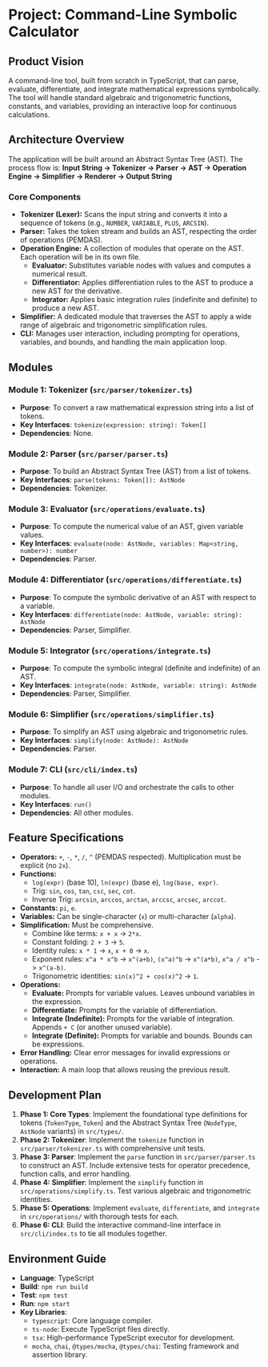 # Project: Command-Line Symbolic Calculator

## Product Vision
A command-line tool, built from scratch in TypeScript, that can parse, evaluate, differentiate, and integrate mathematical expressions symbolically. The tool will handle standard algebraic and trigonometric functions, constants, and variables, providing an interactive loop for continuous calculations.

## Architecture Overview
The application will be built around an Abstract Syntax Tree (AST). The process flow is:
**Input String -> Tokenizer -> Parser -> AST -> Operation Engine -> Simplifier -> Renderer -> Output String**

### Core Components
- **Tokenizer (Lexer):** Scans the input string and converts it into a sequence of tokens (e.g., `NUMBER`, `VARIABLE`, `PLUS`, `ARCSIN`).
- **Parser:** Takes the token stream and builds an AST, respecting the order of operations (PEMDAS).
- **Operation Engine:** A collection of modules that operate on the AST. Each operation will be in its own file.
    - **Evaluator:** Substitutes variable nodes with values and computes a numerical result.
    - **Differentiator:** Applies differentiation rules to the AST to produce a new AST for the derivative.
    - **Integrator:** Applies basic integration rules (indefinite and definite) to produce a new AST.
- **Simplifier:** A dedicated module that traverses the AST to apply a wide range of algebraic and trigonometric simplification rules.
- **CLI:** Manages user interaction, including prompting for operations, variables, and bounds, and handling the main application loop.

## Modules

### Module 1: Tokenizer (`src/parser/tokenizer.ts`)
- **Purpose**: To convert a raw mathematical expression string into a list of tokens.
- **Key Interfaces**: `tokenize(expression: string): Token[]`
- **Dependencies**: None.

### Module 2: Parser (`src/parser/parser.ts`)
- **Purpose**: To build an Abstract Syntax Tree (AST) from a list of tokens.
- **Key Interfaces**: `parse(tokens: Token[]): AstNode`
- **Dependencies**: Tokenizer.

### Module 3: Evaluator (`src/operations/evaluate.ts`)
- **Purpose**: To compute the numerical value of an AST, given variable values.
- **Key Interfaces**: `evaluate(node: AstNode, variables: Map<string, number>): number`
- **Dependencies**: Parser.

### Module 4: Differentiator (`src/operations/differentiate.ts`)
- **Purpose**: To compute the symbolic derivative of an AST with respect to a variable.
- **Key Interfaces**: `differentiate(node: AstNode, variable: string): AstNode`
- **Dependencies**: Parser, Simplifier.

### Module 5: Integrator (`src/operations/integrate.ts`)
- **Purpose**: To compute the symbolic integral (definite and indefinite) of an AST.
- **Key Interfaces**: `integrate(node: AstNode, variable: string): AstNode`
- **Dependencies**: Parser, Simplifier.

### Module 6: Simplifier (`src/operations/simplifier.ts`)
- **Purpose**: To simplify an AST using algebraic and trigonometric rules.
- **Key Interfaces**: `simplify(node: AstNode): AstNode`
- **Dependencies**: Parser.

### Module 7: CLI (`src/cli/index.ts`)
- **Purpose**: To handle all user I/O and orchestrate the calls to other modules.
- **Key Interfaces**: `run()`
- **Dependencies**: All other modules.

## Feature Specifications
- **Operators:** `+`, `-`, `*`, `/`, `^` (PEMDAS respected). Multiplication must be explicit (no `2x`).
- **Functions:**
    - `log(expr)` (base 10), `ln(expr)` (base e), `log(base, expr)`.
    - Trig: `sin`, `cos`, `tan`, `csc`, `sec`, `cot`.
    - Inverse Trig: `arcsin`, `arccos`, `arctan`, `arccsc`, `arcsec`, `arccot`.
- **Constants:** `pi`, `e`.
- **Variables:** Can be single-character (`x`) or multi-character (`alpha`).
- **Simplification:** Must be comprehensive.
    - Combine like terms: `x + x` -> `2*x`.
    - Constant folding: `2 + 3` -> `5`.
    - Identity rules: `x * 1` -> `x`, `x + 0` -> `x`.
    - Exponent rules: `x^a * x^b` -> `x^(a+b)`, `(x^a)^b` -> `x^(a*b)`, `x^a / x^b` -> `x^(a-b)`.
    - Trigonometric identities: `sin(x)^2 + cos(x)^2` -> `1`.
- **Operations:**
    - **Evaluate:** Prompts for variable values. Leaves unbound variables in the expression.
    - **Differentiate:** Prompts for the variable of differentiation.
    - **Integrate (Indefinite):** Prompts for the variable of integration. Appends `+ C` (or another unused variable).
    - **Integrate (Definite):** Prompts for variable and bounds. Bounds can be expressions.
- **Error Handling:** Clear error messages for invalid expressions or operations.
- **Interaction:** A main loop that allows reusing the previous result.

## Development Plan
1.  **Phase 1: Core Types**: Implement the foundational type definitions for tokens (`TokenType`, `Token`) and the Abstract Syntax Tree (`NodeType`, `AstNode` variants) in `src/types/`.
2.  **Phase 2: Tokenizer**: Implement the `tokenize` function in `src/parser/tokenizer.ts` with comprehensive unit tests.
3.  **Phase 3: Parser**: Implement the `parse` function in `src/parser/parser.ts` to construct an AST. Include extensive tests for operator precedence, function calls, and error handling.
4.  **Phase 4: Simplifier**: Implement the `simplify` function in `src/operations/simplify.ts`. Test various algebraic and trigonometric identities.
5.  **Phase 5: Operations**: Implement `evaluate`, `differentiate`, and `integrate` in `src/operations/` with thorough tests for each.
6.  **Phase 6: CLI**: Build the interactive command-line interface in `src/cli/index.ts` to tie all modules together.

## Environment Guide
- **Language**: TypeScript
- **Build**: `npm run build`
- **Test**: `npm test`
- **Run**: `npm start`
- **Key Libraries**:
    - `typescript`: Core language compiler.
    - `ts-node`: Execute TypeScript files directly.
    - `tsx`: High-performance TypeScript executor for development.
    - `mocha`, `chai`, `@types/mocha`, `@types/chai`: Testing framework and assertion library.